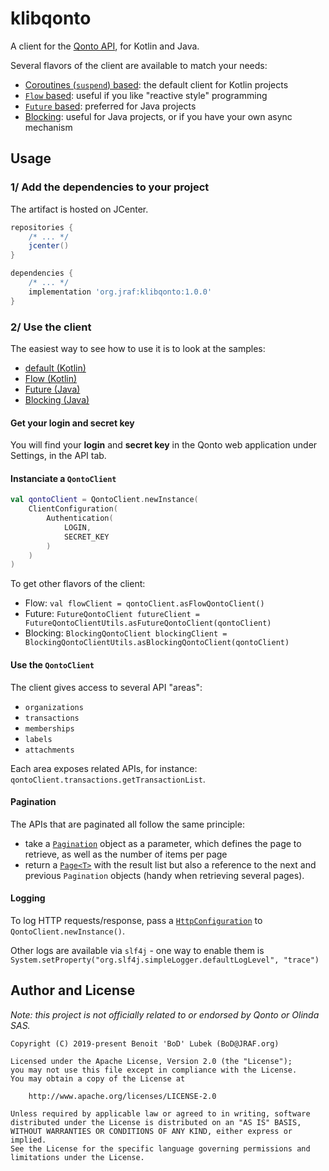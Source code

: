# klibqonto

A client for the [Qonto API](https://api-doc.qonto.eu), for Kotlin and Java.

Several flavors of the client are available to match your needs:
- [Coroutines (`suspend`) based](https://github.com/BoD/klibqonto/blob/master/library/src/main/kotlin/org/jraf/klibqonto/client/QontoClient.kt): the default client for Kotlin projects
- [`Flow` based](https://github.com/BoD/klibqonto/blob/master/library/src/main/kotlin/org/jraf/klibqonto/client/flow/FlowQontoClient.kt): useful if you like "reactive style" programming
- [`Future` based](https://github.com/BoD/klibqonto/blob/master/library/src/main/kotlin/org/jraf/klibqonto/client/future/FutureQontoClient.kt): preferred for Java projects
- [Blocking](https://github.com/BoD/klibqonto/blob/master/library/src/main/kotlin/org/jraf/klibqonto/client/blocking/BlockingQontoClient.kt): useful for Java projects, or if you have your own async mechanism

## Usage
### 1/ Add the dependencies to your project
The artifact is hosted on JCenter.
```groovy
repositories {
    /* ... */
    jcenter()
}
```
```groovy
dependencies {
    /* ... */
    implementation 'org.jraf:klibqonto:1.0.0'
}
```

### 2/ Use the client

The easiest way to see how to use it is to look at the samples:
- [default (Kotlin)](sample/src/main/kotlin/org/jraf/klibqonto/sample/Sample.kt)
- [Flow (Kotlin)](sample/src/main/kotlin/org/jraf/klibqonto/sample/FlowSample.kt)
- [Future (Java)](sample/src/main/java/org/jraf/klibqonto/sample/FutureSample.java)
- [Blocking (Java)](sample/src/main/java/org/jraf/klibqonto/sample/BlockingSample.java)

#### Get your login and secret key
You will find your **login** and **secret key** in the Qonto web application under Settings, in the API tab.

#### Instanciate a `QontoClient`

```kotlin
val qontoClient = QontoClient.newInstance(
    ClientConfiguration(
        Authentication(
            LOGIN,
            SECRET_KEY
        )
    )
)
```
To get other flavors of the client:
- Flow: `val flowClient = qontoClient.asFlowQontoClient()`
- Future: `FutureQontoClient futureClient = FutureQontoClientUtils.asFutureQontoClient(qontoClient)`
- Blocking: `BlockingQontoClient blockingClient = BlockingQontoClientUtils.asBlockingQontoClient(qontoClient)`

#### Use the `QontoClient`
The client gives access to several API "areas":
- `organizations`
- `transactions`
- `memberships`
- `labels`
- `attachments`

Each area exposes related APIs, for instance: `qontoClient.transactions.getTransactionList`.

#### Pagination
The APIs that are paginated all follow the same principle:
- take a [`Pagination`](https://github.com/BoD/klibqonto/blob/master/library/src/main/kotlin/org/jraf/klibqonto/model/pagination/Pagination.kt) object as a parameter, which defines the page to retrieve, as well as the number of items per page
- return a [`Page<T>`](https://github.com/BoD/klibqonto/blob/master/library/src/main/kotlin/org/jraf/klibqonto/model/pagination/Page.kt) with the result list but also a reference to the next and previous `Pagination` objects (handy when retrieving several pages).

#### Logging
To log HTTP requests/response, pass a [`HttpConfiguration`](https://github.com/BoD/klibqonto/blob/master/library/src/main/kotlin/org/jraf/klibqonto/client/HttpConfiguration.kt) to `QontoClient.newInstance()`.

Other logs are available via `slf4j` - one way to enable them is `System.setProperty("org.slf4j.simpleLogger.defaultLogLevel", "trace")`

## Author and License
*Note: this project is not officially related to or endorsed by Qonto or Olinda SAS.*

```
Copyright (C) 2019-present Benoit 'BoD' Lubek (BoD@JRAF.org)

Licensed under the Apache License, Version 2.0 (the "License");
you may not use this file except in compliance with the License.
You may obtain a copy of the License at

    http://www.apache.org/licenses/LICENSE-2.0

Unless required by applicable law or agreed to in writing, software
distributed under the License is distributed on an "AS IS" BASIS,
WITHOUT WARRANTIES OR CONDITIONS OF ANY KIND, either express or implied.
See the License for the specific language governing permissions and
limitations under the License.
```
